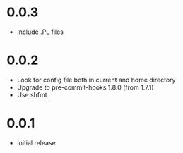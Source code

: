 0.0.3
=====
- Include .PL files

0.0.2
=====
- Look for config file both in current and home directory
- Upgrade to pre-commit-hooks 1.8.0 (from 1.7.1)
- Use shfmt

0.0.1
=====
- Initial release
